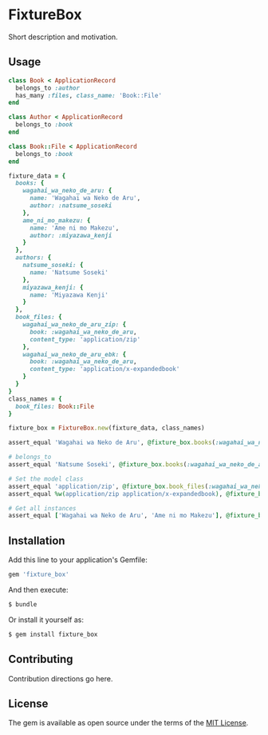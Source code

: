 # FixtureBox
Short description and motivation.

## Usage

```ruby
class Book < ApplicationRecord
  belongs_to :author
  has_many :files, class_name: 'Book::File'
end

class Author < ApplicationRecord
  belongs_to :book
end

class Book::File < ApplicationRecord
  belongs_to :book
end

fixture_data = {
  books: {
    wagahai_wa_neko_de_aru: {
      name: 'Wagahai wa Neko de Aru',
      author: :natsume_soseki
    },
    ame_ni_mo_makezu: {
      name: 'Ame ni mo Makezu',
      author: :miyazawa_kenji
    }
  },
  authors: {
    natsume_soseki: {
      name: 'Natsume Soseki'
    },
    miyazawa_kenji: {
      name: 'Miyazawa Kenji'
    }
  },
  book_files: {
    wagahai_wa_neko_de_aru_zip: {
      book: :wagahai_wa_neko_de_aru,
      content_type: 'application/zip'
    },
    wagahai_wa_neko_de_aru_ebk: {
      book: :wagahai_wa_neko_de_aru,
      content_type: 'application/x-expandedbook'
    }
  }
}
class_names = {
  book_files: Book::File
}

fixture_box = FixtureBox.new(fixture_data, class_names)

assert_equal 'Wagahai wa Neko de Aru', @fixture_box.books(:wagahai_wa_neko_de_aru).name

# belongs_to
assert_equal 'Natsume Soseki', @fixture_box.books(:wagahai_wa_neko_de_aru).author.name

# Set the model class
assert_equal 'application/zip', @fixture_box.book_files(:wagahai_wa_neko_de_aru_zip).content_type 
assert_equal %w(application/zip application/x-expandedbook), @fixture_box.books(:wagahai_wa_neko_de_aru).files.pluck(:content_type)

# Get all instances
assert_equal ['Wagahai wa Neko de Aru', 'Ame ni mo Makezu'], @fixture_box.books.map(&:name)
```

## Installation
Add this line to your application's Gemfile:

```ruby
gem 'fixture_box'
```

And then execute:
```bash
$ bundle
```

Or install it yourself as:
```bash
$ gem install fixture_box
```

## Contributing
Contribution directions go here.

## License
The gem is available as open source under the terms of the [MIT License](http://opensource.org/licenses/MIT).
